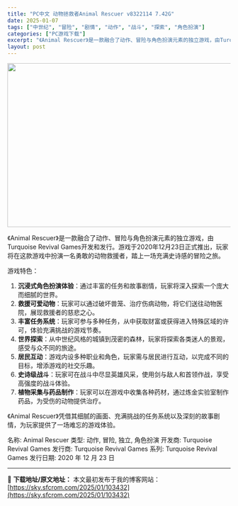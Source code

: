 ```yaml
---
title: "PC中文 动物拯救者Animal Rescuer v8322114 7.42G"
date: 2025-01-07
tags: ["中世纪", "冒险", "剧情", "动作", "战斗", "探索", "角色扮演"]
categories: ["PC游戏下载"]
excerpt: "《Animal Rescuer》是一款融合了动作、冒险与角色扮演元素的独立游戏，由Turquoise Revival Games开发和发行。游戏于2020年12月23日正式推出，玩家将在这款游戏中扮演一名勇敢的动物救援者，踏上一场充满史诗感的冒险之旅。 游戏特色： 沉浸式角色扮演体验：通过丰富的任务&hellip;"
layout: post
---
```


<img class="aligncenter size-full wp-image-103433" src="https://sky.sfcrom.com/wp-content/uploads/2025/01/2025010701281759.webp" alt="" width="660" height="370" />

《Animal Rescuer》是一款融合了动作、冒险与角色扮演元素的独立游戏，由Turquoise Revival Games开发和发行。游戏于2020年12月23日正式推出，玩家将在这款游戏中扮演一名勇敢的动物救援者，踏上一场充满史诗感的冒险之旅。

游戏特色：
<ol>
 	<li><strong>沉浸式角色扮演体验</strong>：通过丰富的任务和故事剧情，玩家将深入探索一个庞大而细腻的世界。</li>
 	<li><strong>救援可爱动物</strong>：玩家可以通过破坏兽笼、治疗伤病动物，将它们送往动物医院，展现救援者的慈悲之心。</li>
 	<li><strong>丰富任务系统</strong>：玩家可参与多种任务，从中获取财富或获得进入特殊区域的许可，体验充满挑战的游戏节奏。</li>
 	<li><strong>世界探索</strong>：从中世纪风格的城镇到茂密的森林，玩家将探索各类迷人的景观，感受与众不同的旅途。</li>
 	<li><strong>居民互动</strong>：游戏内设多种职业和角色，玩家需与居民进行互动，以完成不同的目标，增添游戏的社交乐趣。</li>
 	<li><strong>史诗级战斗</strong>：玩家可在战斗中尽显英雄风采，使用剑与敌人和首领作战，享受高强度的战斗体验。</li>
 	<li><strong>植物采集与药品制作</strong>：玩家可以在游戏中收集各种药材，通过炼金实验室制作药品，为受伤的动物提供治疗。</li>
</ol>
《Animal Rescuer》凭借其细腻的画面、充满挑战的任务系统以及深刻的故事剧情，为玩家提供了一场难忘的游戏体验。

名称: Animal Rescuer
类型: 动作, 冒险, 独立, 角色扮演
开发商: Turquoise Revival Games
发行商: Turquoise Revival Games
系列: Turquoise Revival Games
发行日期: 2020 年 12 月 23 日

---
📖 **下载地址/原文地址：** 本文最初发布于我的博客网站：[https://sky.sfcrom.com/2025/01/103432](https://sky.sfcrom.com/2025/01/103432)

